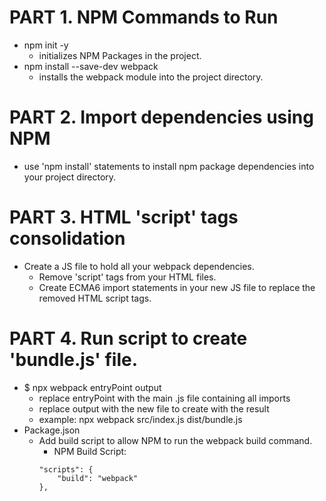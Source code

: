 # PART 1. NPM Commands to Run
* npm init -y
	* initializes NPM Packages in the project.
* npm install --save-dev webpack
	* installs the webpack module into the project directory.

# PART 2. Import dependencies using NPM
* use 'npm install' statements to install npm package dependencies into your project directory.

# PART 3. HTML 'script' tags consolidation
* Create a JS file to hold all your webpack dependencies.
	* Remove 'script' tags from your HTML files.
	* Create ECMA6 import statements in your new JS file to replace the removed HTML script tags.

# PART 4. Run script to create 'bundle.js' file.
* $ npx webpack entryPoint output
	* replace entryPoint with the main .js file containing all imports
	* replace output with the new file to create with the result
	* example: npx webpack src/index.js dist/bundle.js
* Package.json
	* Add build script to allow NPM to run the webpack build command.
		* NPM Build Script:
		```
		"scripts": {
			"build": "webpack"
		},
		```

